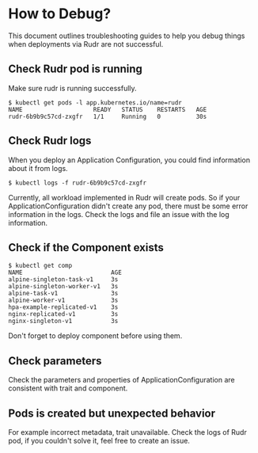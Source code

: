 # How to Debug?

This document outlines troubleshooting guides to help you debug things when deployments via Rudr are not successful.

## Check Rudr pod is running

Make sure rudr is running successfully.
 
```
$ kubectl get pods -l app.kubernetes.io/name=rudr
NAME                    READY   STATUS    RESTARTS   AGE
rudr-6b9b9c57cd-zxgfr   1/1     Running   0          30s
```

## Check Rudr logs

When you deploy an Application Configuration, you could find information about it from logs.

```
$ kubectl logs -f rudr-6b9b9c57cd-zxgfr 
```

Currently, all workload implemented in Rudr will create pods.
So if your ApplicationConfiguration didn't create any pod, there must be some error information in the logs.
Check the logs and file an issue with the log information. 


## Check if the Component exists

```shell script
$ kubectl get comp
NAME                         AGE
alpine-singleton-task-v1     3s
alpine-singleton-worker-v1   3s
alpine-task-v1               3s
alpine-worker-v1             3s
hpa-example-replicated-v1    3s
nginx-replicated-v1          3s
nginx-singleton-v1           3s
```

Don't forget to deploy component before using them.

## Check parameters

Check the parameters and properties of ApplicationConfiguration are consistent with trait and component.

## Pods is created but unexpected behavior

For example incorrect metadata, trait unavailable. Check the logs of Rudr pod, if you couldn't solve it, feel free to create an issue.
